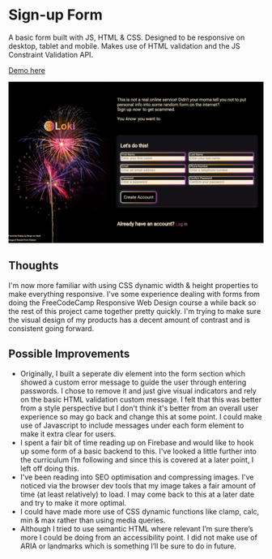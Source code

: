 # Sign-up Form

A basic form built with JS, HTML & CSS. Designed to be responsive on desktop, tablet and mobile. Makes use of HTML validation and the JS Constraint Validation API.

[Demo here](https://casssb.github.io/sign-up-form/)

![Image of live version](./img/sign-up-form.PNG)

## Thoughts
I'm now more familiar with using CSS dynamic width & height properties to make everything responsive. I've some experience dealing with forms from doing the FreeCodeCamp Responsive Web Design course a while back so the rest of this project came together pretty quickly. I'm trying to make sure the visual design of my products has a decent amount of contrast and is consistent going forward.

## Possible Improvements
* Originally, I built a seperate div element into the form section which showed a custom error message to guide the user through entering passwords. I chose to remove it and just give visual indicators and rely on the basic HTML validation custom message. I felt that this was better from a style perspective but I don't think it's better from an overall user experience so may go back and change this at some point. I could make use of Javascript to include messages under each form element to make it extra clear for users.
* I spent a fair bit of time reading up on Firebase and would like to hook up some form of a basic backend to this. I've looked a little further into the curriculum I’m following and since this is covered at a later point, I left off doing this.
* I've been reading into SEO optimisation and compressing images. I've noticed via the browser dev tools that my image takes a fair amount of time (at least relatively) to load. I may come back to this at a later date and try to make it more optimal.
* I could have made more use of CSS dynamic functions like clamp, calc, min & max rather than using media queries.
* Although I tried to use semantic HTML where relevant I’m sure there’s more I could be doing from an accessibility point. I did not make use of ARIA or landmarks which is something I’ll be sure to do in future.

